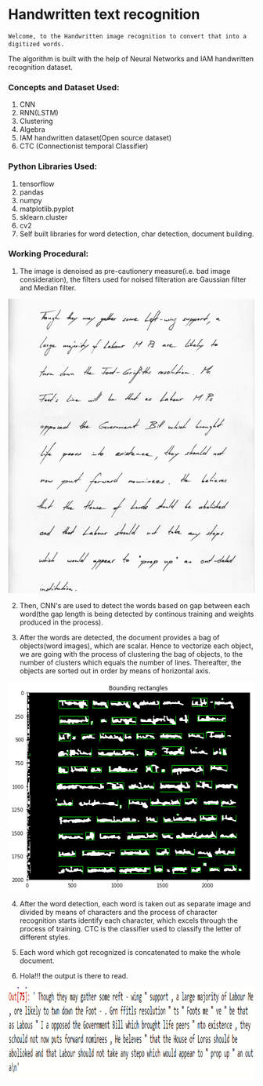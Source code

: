 # Handwritten text recognition

	Welcome, to the Handwritten image recognition to convert that into a digitized words. 
The algorithm is built with the help of Neural Networks and IAM handwritten recognition dataset.

### Concepts and Dataset Used:
1. CNN
2. RNN(LSTM)
3. Clustering
4. Algebra
5. IAM handwritten dataset(Open source dataset)
6. CTC (Connectionist temporal Classifier)

### Python Libraries Used:
1. tensorflow
2. pandas
3. numpy
4. matplotlib.pyplot
5. sklearn.cluster
6. cv2
7. Self built libraries for word detection, char detection, document building.

### Working Procedural:

1.	The image is denoised as pre-cautionery measure(i.e. bad image consideration), the filters used for noised filteration are Gaussian filter and Median filter.

<p align="center">
  <img src="Input.png"  width=1200 height=600>
</p>

2.	Then, CNN's are used to detect the words based on gap between each word(the gap length is being detected by continous training and weights produced in the process).

3.	After the words are detected, the document provides a bag of objects(word images), which are scalar. Hence to vectorize each object, we are going with the process of clustering the bag of objects, to the number of clusters which equals the number of lines. Thereafter, the objects are sorted out in order by means of horizontal axis.

<p align="center">
  <img src="Detected.png"  width=520 height=427>
</p>

4.	After the word detection, each word is taken out as separate image and divided by means of characters and the process of character recognition starts identify each character, which excels through the process of training. CTC is the classifier used to classify the letter of different styles.

5.	Each word which got recognized is concatenated to make the whole document.

6.	Hola!!! the output is there to read.

<p align="center">
  <img src="Output.png"  width=965 height=189>
</p>
